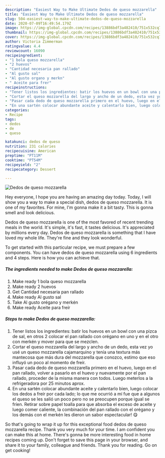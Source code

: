 ```yaml
---
description: "Easiest Way to Make Ultimate Dedos de queso mozzarella"
title: "Easiest Way to Make Ultimate Dedos de queso mozzarella"
slug: 504-easiest-way-to-make-ultimate-dedos-de-queso-mozzarella
date: 2020-07-09T16:49:54.179Z
image: https://img-global.cpcdn.com/recipes/13886bdf3a482410/751x532cq70/dedos-de-queso-mozzarella-foto-principal.jpg
thumbnail: https://img-global.cpcdn.com/recipes/13886bdf3a482410/751x532cq70/dedos-de-queso-mozzarella-foto-principal.jpg
cover: https://img-global.cpcdn.com/recipes/13886bdf3a482410/751x532cq70/dedos-de-queso-mozzarella-foto-principal.jpg
author: Victoria Zimmerman
ratingvalue: 4.4
reviewcount: 16090
recipeingredient:
- "1 bola queso mozzarella"
- "2 huevos"
- "Cantidad necesaria pan rallado"
- "Al gusto sal"
- "Al gusto organo y merkn"
- " Aceite para frer"
recipeinstructions:
- "Tener listos los ingredientes: batir los huevos en un bowl con una pizca de sal, en otros 2 colocar el pan rallado con orégano en uno y en el otro con merkén y mover para que se mezclen."
- "Cortar el queso mozzarella del largo y ancho de un dedo, esta vez yo usé un queso mozzarella cajamarquino y tenía una textura más mantecosa que más dura del mozzarella que conozco, estimo que eso influyó un poco al momento de freír."
- "Pasar cada dedo de queso mozzarella primero en el huevo, luego en el pan rallado, volver a pasarlo en el huevo y nuevamente por el pan rallado, proceder de la misma manera con todos. Luego meterlos a la refrigeradora por 25 minutos aprox."
- "En una sartén colocar abundante aceite y calentarlo bien, luego colocar los dedos a freír por cada lado; lo que me ocurrió a mí fue que a algunos el queso se les salió un poco pero no se preocupen porque igual se fríen. Retirar sobre papel toalla para que absorba el exceso de aceite y luego comer caliente, la combinación del pan rallado con el orégano y los demás con el merkén les dieron un sabor espectacular! 😋"
categories:
- Recipe
tags:
- dedos
- de
- queso

katakunci: dedos de queso 
nutrition: 231 calories
recipecuisine: American
preptime: "PT11M"
cooktime: "PT54M"
recipeyield: "2"
recipecategory: Dessert

---
```



![Dedos de queso mozzarella](https://img-global.cpcdn.com/recipes/13886bdf3a482410/751x532cq70/dedos-de-queso-mozzarella-foto-principal.jpg)

Hey everyone, I hope you are having an amazing day today. Today, I will show you a way to make a special dish, dedos de queso mozzarella. It is one of my favorites. For mine, I'm gonna make it a bit tasty. This is gonna smell and look delicious.



Dedos de queso mozzarella is one of the most favored of recent trending meals in the world. It's simple, it's fast, it tastes delicious. It's appreciated by millions every day. Dedos de queso mozzarella is something that I have loved my whole life. They're fine and they look wonderful.


To get started with this particular recipe, we must prepare a few components. You can have dedos de queso mozzarella using 6 ingredients and 4 steps. Here is how you can achieve that.

<!--inarticleads1-->

##### The ingredients needed to make Dedos de queso mozzarella:

1. Make ready 1 bola queso mozzarella
1. Make ready 2 huevos
1. Get Cantidad necesaria pan rallado
1. Make ready Al gusto sal
1. Take Al gusto orégano y merkén
1. Make ready  Aceite para freír




<!--inarticleads2-->

##### Steps to make Dedos de queso mozzarella:

1. Tener listos los ingredientes: batir los huevos en un bowl con una pizca de sal, en otros 2 colocar el pan rallado con orégano en uno y en el otro con merkén y mover para que se mezclen.
1. Cortar el queso mozzarella del largo y ancho de un dedo, esta vez yo usé un queso mozzarella cajamarquino y tenía una textura más mantecosa que más dura del mozzarella que conozco, estimo que eso influyó un poco al momento de freír.
1. Pasar cada dedo de queso mozzarella primero en el huevo, luego en el pan rallado, volver a pasarlo en el huevo y nuevamente por el pan rallado, proceder de la misma manera con todos. Luego meterlos a la refrigeradora por 25 minutos aprox.
1. En una sartén colocar abundante aceite y calentarlo bien, luego colocar los dedos a freír por cada lado; lo que me ocurrió a mí fue que a algunos el queso se les salió un poco pero no se preocupen porque igual se fríen. Retirar sobre papel toalla para que absorba el exceso de aceite y luego comer caliente, la combinación del pan rallado con el orégano y los demás con el merkén les dieron un sabor espectacular! 😋




So that's going to wrap it up for this exceptional food dedos de queso mozzarella recipe. Thank you very much for your time. I am confident you can make this at home. There's gonna be more interesting food in home recipes coming up. Don't forget to save this page in your browser, and share it to your family, colleague and friends. Thank you for reading. Go on get cooking!
